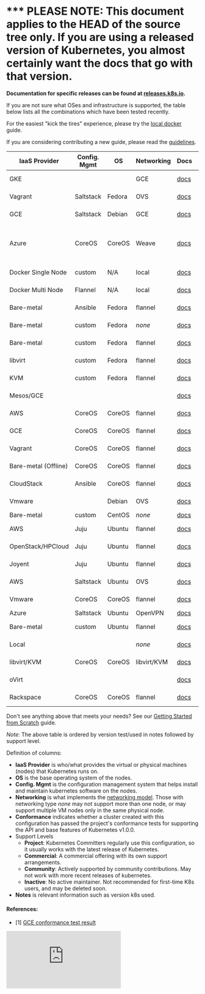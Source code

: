 <!-- BEGIN MUNGE: UNVERSIONED_WARNING -->

<!-- BEGIN STRIP_FOR_RELEASE -->

<h1>*** PLEASE NOTE: This document applies to the HEAD of the source
tree only. If you are using a released version of Kubernetes, you almost
certainly want the docs that go with that version.</h1>

<strong>Documentation for specific releases can be found at
[releases.k8s.io](http://releases.k8s.io).</strong>

<!-- END STRIP_FOR_RELEASE -->

<!-- END MUNGE: UNVERSIONED_WARNING -->
If you are not sure what OSes and infrastructure is supported, the table below lists all the combinations which have
been tested recently.

For the easiest "kick the tires" experience, please try the [local docker](docker.md) guide.

If you are considering contributing a new guide, please read the
[guidelines](../../docs/devel/writing-a-getting-started-guide.md).

IaaS Provider        | Config. Mgmt | OS     | Networking  | Docs                                                                           | Conforms    | Support Level                | Notes
-------------------- | ------------ | ------ | ----------  | ------------------------------------------------------------------------------ | ----------- | ---------------------------- | -----
GKE                  |              |        | GCE         | [docs](https://cloud.google.com/container-engine)                              | [✓][<sup>1</sup>](#references)     | Commercial                   | Uses latest via https://get.k8s.io
Vagrant              | Saltstack    | Fedora | OVS         | [docs](vagrant.md)                           |             | Project                      | Uses latest via https://get.k8s.io/
GCE                  | Saltstack    | Debian | GCE         | [docs](gce.md)                               |             | Project                      | Uses latest via https://get.k8s.io
Azure                | CoreOS       | CoreOS | Weave       | [docs](coreos/azure/README.md)               |             | Community ([@errordeveloper](https://github.com/errordeveloper), [@squillace](https://github.com/squillace), [@chanezon](https://github.com/chanezon), [@crossorigin](https://github.com/crossorigin)) | Uses K8s version 0.17.0
Docker Single Node   | custom       | N/A    | local       | [docs](docker.md)                                                              |             | Project (@brendandburns)     | Tested @ 0.14.1 |
Docker Multi Node    | Flannel      | N/A    | local       | [docs](docker-multinode.md)                                                    |             | Project (@brendandburns)     | Tested @ 0.14.1 |
Bare-metal           | Ansible      | Fedora | flannel     | [docs](fedora/fedora_ansible_config.md)      |             | Project                      | Uses K8s v0.13.2
Bare-metal           | custom       | Fedora | _none_      | [docs](fedora/fedora_manual_config.md)       |             | Project                      | Uses K8s v0.13.2
Bare-metal           | custom       | Fedora | flannel     | [docs](fedora/flannel_multi_node_cluster.md) |             | Community ([@aveshagarwal](https://github.com/aveshagarwal))| Tested with 0.15.0
libvirt              | custom       | Fedora | flannel     | [docs](fedora/flannel_multi_node_cluster.md) |             | Community ([@aveshagarwal](https://github.com/aveshagarwal))| Tested with 0.15.0
KVM                  | custom       | Fedora | flannel     | [docs](fedora/flannel_multi_node_cluster.md) |             | Community ([@aveshagarwal](https://github.com/aveshagarwal))| Tested with 0.15.0
Mesos/GCE            |              |        |             | [docs](mesos.md)                             |             | [Community](https://github.com/mesosphere/kubernetes-mesos) ([@jdef](https://github.com/jdef)) | Uses K8s v0.11.2
AWS                  | CoreOS       | CoreOS | flannel     | [docs](coreos.md)                            |             | Community                    | Uses K8s version 0.19.3
GCE                  | CoreOS       | CoreOS | flannel     | [docs](coreos.md)                            |             | Community [@pires](https://github.com/pires) | Uses K8s version 0.19.3
Vagrant              | CoreOS       | CoreOS | flannel     | [docs](coreos.md)                            |             | Community ( [@pires](https://github.com/pires), [@AntonioMeireles](https://github.com/AntonioMeireles) )           | Uses K8s version 0.19.3
Bare-metal (Offline) | CoreOS       | CoreOS | flannel     | [docs](coreos/bare_metal_offline.md)         |             | Community([@jeffbean](https://github.com/jeffbean))    | Uses K8s version 0.15.0
CloudStack           | Ansible      | CoreOS | flannel     | [docs](cloudstack.md)                        |             | Community (@runseb)          | Uses K8s version 0.9.1
Vmware               |              | Debian | OVS         | [docs](vsphere.md)                           |             | Community (@pietern)         | Uses K8s version 0.9.1
Bare-metal           | custom       | CentOS | _none_      | [docs](centos/centos_manual_config.md)       |             | Community(@coolsvap)         | Uses K8s v0.9.1
AWS                  | Juju         | Ubuntu | flannel     | [docs](juju.md)                              |             | [Community](https://github.com/whitmo/bundle-kubernetes) ( [@whit](https://github.com/whitmo), [@matt](https://github.com/mbruzek), [@chuck](https://github.com/chuckbutler) ) | [Tested](http://reports.vapour.ws/charm-tests-by-charm/kubernetes) K8s v0.8.1
OpenStack/HPCloud    | Juju         | Ubuntu | flannel     | [docs](juju.md)                              |             | [Community](https://github.com/whitmo/bundle-kubernetes) ( [@whit](https://github.com/whitmo), [@matt](https://github.com/mbruzek), [@chuck](https://github.com/chuckbutler) ) | [Tested](http://reports.vapour.ws/charm-tests-by-charm/kubernetes) K8s v0.8.1
Joyent               | Juju         | Ubuntu | flannel     | [docs](juju.md)                              |             | [Community](https://github.com/whitmo/bundle-kubernetes) ( [@whit](https://github.com/whitmo), [@matt](https://github.com/mbruzek), [@chuck](https://github.com/chuckbutler) ) | [Tested](http://reports.vapour.ws/charm-tests-by-charm/kubernetes) K8s v0.8.1
AWS                  | Saltstack    | Ubuntu | OVS         | [docs](aws.md)                               |             | Community (@justinsb)        | Uses K8s version 0.5.0
Vmware               | CoreOS       | CoreOS | flannel     | [docs](coreos.md)                            |             | Community (@kelseyhightower) | Uses K8s version 0.15.0
Azure                | Saltstack    | Ubuntu | OpenVPN     | [docs](azure.md)                             |             | Community                    |
Bare-metal           | custom       | Ubuntu | flannel     | [docs](ubuntu.md)                            |             | Community (@resouer @WIZARD-CXY)       | use k8s version 0.19.3
Local                |              |        | _none_      | [docs](locally.md)                           |             | Community (@preillyme)      |
libvirt/KVM          | CoreOS       | CoreOS | libvirt/KVM | [docs](libvirt-coreos.md)                    |             | Community (@lhuard1A)       |
oVirt                |              |        |             | [docs](ovirt.md)                             |             | Community (@simon3z)        |
Rackspace            | CoreOS       | CoreOS | flannel     | [docs](rackspace.md)                         |             | Community (@doublerr)       | use k8s version 0.18.0

Don't see anything above that meets your needs?  See our [Getting Started from Scratch](scratch.md) guide.

*Note*: The above table is ordered by version test/used in notes followed by support level.

Definition of columns:
  - **IaaS Provider** is who/what provides the virtual or physical machines (nodes) that Kubernetes runs on.
  - **OS** is the base operating system of the nodes.
  - **Config. Mgmt** is the configuration management system that helps install and maintain kubernetes software on the
    nodes.
  - **Networking** is what implements the [networking model](../../docs/admin/networking.md).  Those with networking type
    _none_ may not support more than one node, or may support multiple VM nodes only in the same physical node.
  - **Conformance** indicates whether a cluster created with this configuration has passed the project's conformance
    tests for supporting the API and base features of Kubernetes v1.0.0. 
  - Support Levels
    - **Project**:  Kubernetes Committers regularly use this configuration, so it usually works with the latest release
      of Kubernetes.
    - **Commercial**: A commercial offering with its own support arrangements.
    - **Community**: Actively supported by community contributions. May not work with more recent releases of kubernetes.
    - **Inactive**: No active maintainer.  Not recommended for first-time K8s users, and may be deleted soon.
  - **Notes** is relevant information such as version k8s used.

#### References:
- [1] [GCE conformance test result](https://gist.github.com/erictune/4cabc010906afbcc5061)


<!-- BEGIN MUNGE: GENERATED_ANALYTICS -->
[![Analytics](https://kubernetes-site.appspot.com/UA-36037335-10/GitHub/docs/getting-started-guides/README.md?pixel)]()
<!-- END MUNGE: GENERATED_ANALYTICS -->
